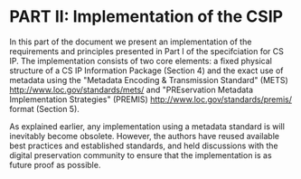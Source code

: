 # PART II: Implementation of the CSIP

In this part of the document we present an implementation of the requirements and principles presented in Part I of the specifciation for CS IP. The implementation consists of two core elements: a fixed physical structure of a CS IP Information Package (Section 4) and the exact use of metadata using the "Metadata Encoding & Transmission Standard" (METS) http://www.loc.gov/standards/mets/ and "PREservation Metadata Implementation Strategies" (PREMIS) http://www.loc.gov/standards/premis/ format (Section 5).

As explained earlier, any implementation using a metadata standard is will inevitably become obsolete. However, the authors have reused available best practices and established standards, and held discussions with the digital preservation community to ensure that the implementation is as future proof as possible.
